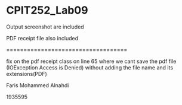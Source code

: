 # CPIT252_Lab09

Output screenshot are included 

PDF receipt file also included

===================================

fix on the pdf receipt class on line 65 where we cant save the pdf file (IOException Access is Denied) without adding the file name and its extensions(PDF)

Faris Mohammed Alnahdi

1935595
